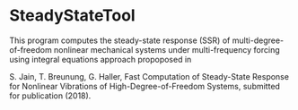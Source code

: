 # SteadyStateTool
This program computes the steady-state response (SSR) of 
multi-degree-of-freedom nonlinear mechanical systems under multi-frequency
forcing using integral equations approach propoposed in 

S. Jain, T. Breunung, G. Haller, Fast Computation of Steady-State Response 
for Nonlinear Vibrations of High-Degree-of-Freedom Systems, 
submitted for publication (2018).

